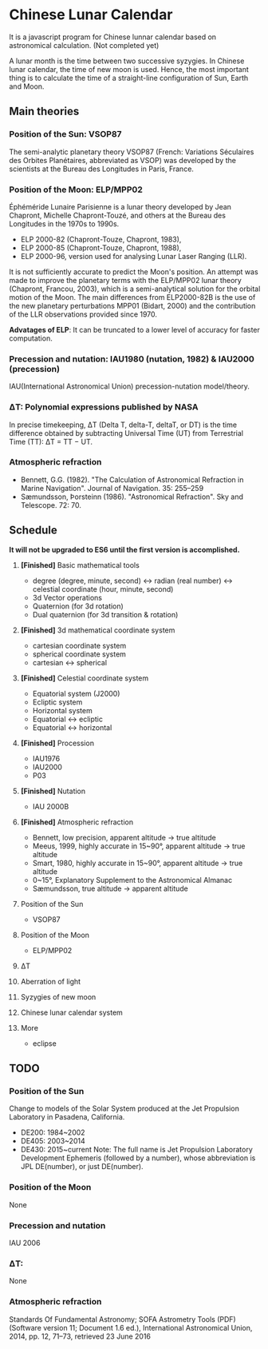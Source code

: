 # Chinese Lunar Calendar

It is a javascript program for Chinese lunnar calendar based on astronomical calculation. (Not completed yet)

A lunar month is the time between two successive syzygies. In Chinese lunar calendar, the time of new moon is used. Hence, the most important thing is to calculate the time of a straight-line configuration of Sun, Earth and Moon.

## Main theories

### Position of the Sun: VSOP87

The semi-analytic planetary theory VSOP87 (French: Variations Séculaires des Orbites Planétaires, abbreviated as VSOP) was developed by the scientists at the Bureau des Longitudes in Paris, France.

### Position of the Moon: ELP/MPP02

Éphéméride Lunaire Parisienne is a lunar theory developed by Jean Chapront, Michelle Chapront-Touzé, and others at the Bureau des Longitudes in the 1970s to 1990s.

- ELP 2000-82 (Chapront-Touze, Chapront, 1983),
- ELP 2000-85 (Chapront-Touze, Chapront, 1988),
- ELP 2000-96, version used for analysing Lunar Laser Ranging (LLR).

It is not sufficiently accurate to predict the Moon's position. An attempt was made to improve the planetary terms with the ELP/MPP02 lunar theory (Chapront, Francou, 2003), which is a semi-analytical solution for the orbital motion of the Moon. The main differences from ELP2000-82B is the use of the new planetary perturbations MPP01 (Bidart, 2000) and the contribution of the LLR observations provided since 1970.

**Advatages of ELP**: It can be truncated to a lower level of accuracy for faster computation.

### Precession and nutation: IAU1980 (nutation, 1982) & IAU2000 (precession)

IAU(International Astronomical Union) precession-nutation model/theory.

### ΔT: Polynomial expressions published by NASA

In precise timekeeping, ΔT (Delta T, delta-T, deltaT, or DT) is the time difference obtained by subtracting Universal Time (UT) from Terrestrial Time (TT): ΔT = TT − UT.

### Atmospheric refraction

- Bennett, G.G. (1982). "The Calculation of Astronomical Refraction in Marine Navigation". Journal of Navigation. 35: 255–259
- Sæmundsson, Þorsteinn (1986). "Astronomical Refraction". Sky and Telescope. 72: 70.

## Schedule

**It will not be upgraded to ES6 until the first version is accomplished.**

1. **[Finished]** Basic mathematical tools

   - degree (degree, minute, second) ↔ radian (real number) ↔ celestial coordinate (hour, minute, second)
   - 3d Vector operations
   - Quaternion (for 3d rotation)
   - Dual quaternion (for 3d transition & rotation)

2. **[Finished]** 3d mathematical coordinate system

   - cartesian coordinate system
   - spherical coordinate system
   - cartesian ↔ spherical

3. **[Finished]** Celestial coordinate system

   - Equatorial system (J2000)
   - Ecliptic system
   - Horizontal system
   - Equatorial ↔ ecliptic
   - Equatorial ↔ horizontal

4. **[Finished]** Procession

   - IAU1976
   - IAU2000
   - P03

5. **[Finished]** Nutation

   - IAU 2000B

6. **[Finished]** Atmospheric refraction

   - Bennett, low precision, apparent altitude → true altitude
   - Meeus, 1999, highly accurate in 15~90°, apparent altitude → true altitude
   - Smart, 1980, highly accurate in 15~90°, apparent altitude → true altitude
   - 0~15°, Explanatory Supplement to the Astronomical Almanac
   - Sæmundsson, true altitude → apparent altitude

7. Position of the Sun

   - VSOP87

8. Position of the Moon

   - ELP/MPP02

9. ΔT

10. Aberration of light

11. Syzygies of new moon

12. Chinese lunar calendar system

13. More

    - eclipse

## TODO

### Position of the Sun

Change to models of the Solar System produced at the Jet Propulsion Laboratory in Pasadena, California.

- DE200: 1984~2002
- DE405: 2003~2014
- DE430: 2015~current Note: The full name is Jet Propulsion Laboratory Development Ephemeris (followed by a number), whose abbreviation is JPL DE(number), or just DE(number).

### Position of the Moon

None

### Precession and nutation

IAU 2006

### ΔT:

None

### Atmospheric refraction

Standards Of Fundamental Astronomy; SOFA Astrometry Tools (PDF) (Software version 11; Document 1.6 ed.), International Astronomical Union, 2014, pp. 12, 71–73, retrieved 23 June 2016
